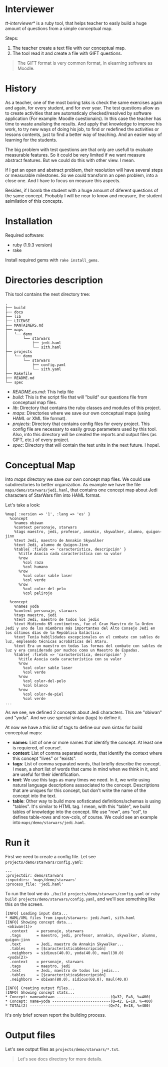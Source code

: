 **Interviewer**
===============
*tt-interviewer** is a ruby tool, that helps teacher to easly build a huge
amount of questions from a simple conceptual map.

Steps:
1) The teacher create a text file with our conceptual map.
2) The tool read it and create a file with GIFT questions.
> The GIFT format is very common format, in elearning software as Moodle.

**History**
===========
As a teacher, one of the most boring taks is check the same exercises
again and again, for every student, and for ever year. The test questions
allow as to create activities that are automaticaly checked/resolved by 
software application (For example: Moodle cuestionairs). In this case
the teacher has time to waste analising the results. And apply that 
knowledge to improve his work, to try new ways of doing his job, to
find or redefined the activities or lessons contents, just to find
a better way of teaching. And an easier way of learning for the students.

The big problem with test questions are that only are usefull to evaluate
measurable features. So it could be very limited if we want measure abstract
features. But we could do this with other view. I mean.

If I get an open and abstract problem, their resolution will have several
steps or measurable milestones. So we could transform an open problem, 
into a close one. And I have to focus on measure this aspects.

Besides, if I bomb the student with a huge amount of diferent questions
of the same concept. Probably I will be near to know and measure, the
student asimilation of this concepts.

**Installation**
================
Required software:
* ruby (1.9.3 version)
* rake

Install required gems with `rake install_gems`.

**Directories description**
===========================

This tool contains the next directory tree:

```
.
├── build
├── docs
├── lib
├── LICENSE
├── MANTAINERS.md
├── maps
│   └── demo
│       └── starwars
│           ├── jedi.haml
│           └── sith.haml
├── projects
│   └── demo
│       └── starwars
│           ├── config.yaml
│           └── sith.yaml
├── Rakefile
├── README.md
└── spec

```

* *README.es.md*: This help file
* *build*: This is the script file that will "build" our questions file 
from conceptual map files.
* *lib*: Directory that contains the ruby classes and modules of this project.
* *maps*: Directories where we save our own conceptual maps (using HAML or XML file format).
* *projects*: Directory that contains config files for every project. This config 
file are necessary to easily group parameters used by this tool. Also, 
into this directory will be created the reports and output files (as GIFT, etc.)
of every project.
* *spec*: Directory that will contain the test units in the next future. I hope!.

Conceptual Map
==============
Into *maps* directory we save our own concept map files. We could use subdirectories to
better organization. As example we have the file `maps/demo/starwars/jedi.haml`, that
contains one concept map about Jedi characters of StarWars film into HAML format.

Let's take a look:
```
%map{ :version => '1', :lang => 'es' }
  %concept
    %names obiwan
    %context personaje, starwars
    %tags maestro, jedi, profesor, annakin, skywalker, alumno, quigon-jinn
    %text Jedi, maestro de Annakin Skywalker
    %text Jedi, alumno de Quigon-Jinn
    %table{ :fields => 'característica, descripción' }
      %title Asocia cada característica con su valor
      %row
        %col raza
        %col humano
      %row
        %col color sable laser
        %col verde
      %row
        %col color-del-pelo
        %col pelirojo

  %concept
    %names yoda
    %context personaje, starwars
    %tags maestro, jedi
    %text Jedi, maestro de todos los jedis
    %text Midiendo 65 centímetros, fue el Gran Maestro de la Orden Jedi y uno de los miembros más importantes del Alto Consejo Jedi en los últimos días de la República Galáctica.
    %text Tenía habilidades excepcionales en el combate con sables de luz, empleando técnicas acrobáticas del Ataru.
    %text Era un maestro en todas las formas del combate con sables de luz y era considerado por muchos como un Maestro de Espadas.    
    %table{ :fields => 'característica, descripción' }
      %title Asocia cada característica con su valor
      %row
        %col color sable laser
        %col verde
      %row
        %col color-del-pelo
        %col blanco
      %row
        %col color-de-piel
        %col verde
...
```
As we see, we defined 2 concepts about Jedi characters. This are "obiwan" and "yoda". And
we use special sintax (tags) to define it.

At now we have a this list of tags to define our own sintax for build conceptual maps:
* **names**: List of one or more names that identify the concept. At least one is requiered, of course!.
* **context**: List of comma separated words, that identify the context where this concept "lives" or "exists".
* **tags**: List of comma separated words, that briefly describe the concept. I mean, a short list of words
that came in mind when we think in it, and are useful for their identification.
* **text**: We use this tags as many times we need. In it, we write using natural language descriptions
asssociated to the concept. Descriptions that are uniques for this concept, but don't write the name of
the concept into the text.
* **table**: Other way to build more sofisticated definitions/schemas is using "tables". It's similar
to HTML tag. I mean, with this "table", we build tables of knowledge into the concept. We use "row",
ans "col", to defines table-rows and row-cols, of course. We could see an 
example into `maps/demo/starwars/jedi.haml`.


Run it
======
First we need to create a config file. Let see `projects/demo/starwars/config.yaml`:

```
---
:projectdir: demo/starwars
:inputdirs: 'maps/demo/starwars' 
:process_file: 'jedi.haml'

```

To run the tool we do `./build projects/demo/starwars/config.yaml` or 
`ruby build projects/demo/starwars/config.yaml`, and we'll see something 
like this on the screen.


```
[INFO] Loading input data...
* HAML/XML files from input/starwars: jedi.haml, sith.haml 
[INFO] Showing concept data...
 <obiwan(1)>
  .context    = personaje, starwars
  .tags       = maestro, jedi, profesor, annakin, skywalker, alumno, quigon-jinn
  .text       = Jedi, maestro de Annakin Skywalker...
  .tables     = [$característica$descripción]
  .neighbors  = sidious(40.0), yoda(40.0), maul(30.0)
 <yoda(2)>
  .context    = personaje, starwars
  .tags       = maestro, jedi
  .text       = Jedi, maestro de todos los jedis...
  .tables     = [$característica$descripción]
  .neighbors  = obiwan(80.0), sidious(60.0), maul(40.0)

[INFO] Creating output files...
[INFO] Showing concept stats...
* Concept: name=obiwan ------------------------(Q=32, E=8, %=400)
* Concept: name=yoda --------------------------(Q=42, E=10, %=400)
* TOTAL(2) -----------------------------------(Q=74, E=18, %=400)

```
It's only brief screen report the building process.


Output files
============
Let's see output files as `projects/demo/starwars/*.txt`.

> Let's see docs directory for more details.

